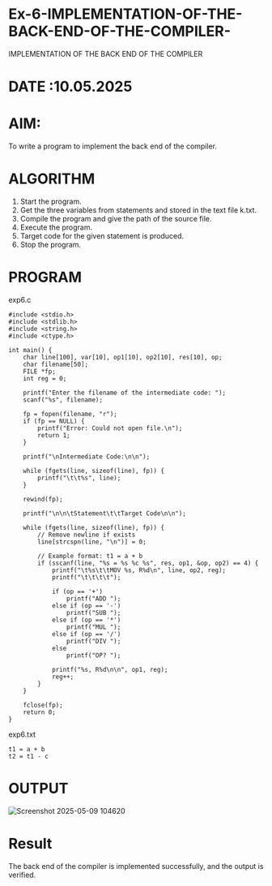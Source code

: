 # Ex-6-IMPLEMENTATION-OF-THE-BACK-END-OF-THE-COMPILER-
IMPLEMENTATION OF THE BACK END OF THE COMPILER 
# DATE :10.05.2025
# AIM:
To write a program to implement the back end of the compiler.
# ALGORITHM
1. Start the program.
2. Get the three variables from statements and stored in the text file k.txt.
3. Compile the program and give the path of the source file.
4. Execute the program.
5. Target code for the given statement is produced.
6. Stop the program.
# PROGRAM
exp6.c
```
#include <stdio.h>
#include <stdlib.h>
#include <string.h>
#include <ctype.h>

int main() {
    char line[100], var[10], op1[10], op2[10], res[10], op;
    char filename[50];
    FILE *fp;
    int reg = 0;

    printf("Enter the filename of the intermediate code: ");
    scanf("%s", filename);

    fp = fopen(filename, "r");
    if (fp == NULL) {
        printf("Error: Could not open file.\n");
        return 1;
    }

    printf("\nIntermediate Code:\n\n");

    while (fgets(line, sizeof(line), fp)) {
        printf("\t\t%s", line);
    }

    rewind(fp);

    printf("\n\n\tStatement\t\tTarget Code\n\n");

    while (fgets(line, sizeof(line), fp)) {
        // Remove newline if exists
        line[strcspn(line, "\n")] = 0;

        // Example format: t1 = a + b
        if (sscanf(line, "%s = %s %c %s", res, op1, &op, op2) == 4) {
            printf("\t%s\t\tMOV %s, R%d\n", line, op2, reg);
            printf("\t\t\t\t");

            if (op == '+')
                printf("ADD ");
            else if (op == '-')
                printf("SUB ");
            else if (op == '*')
                printf("MUL ");
            else if (op == '/')
                printf("DIV ");
            else
                printf("OP? ");

            printf("%s, R%d\n\n", op1, reg);
            reg++;
        }
    }

    fclose(fp);
    return 0;
}

```
exp6.txt
```
t1 = a + b
t2 = t1 - c
```
# OUTPUT
![Screenshot 2025-05-09 104620](https://github.com/user-attachments/assets/6c861e84-c3ea-42fd-8253-8f816eb9ebe2)

# Result
The back end of the compiler is implemented successfully, and the output is verified.

